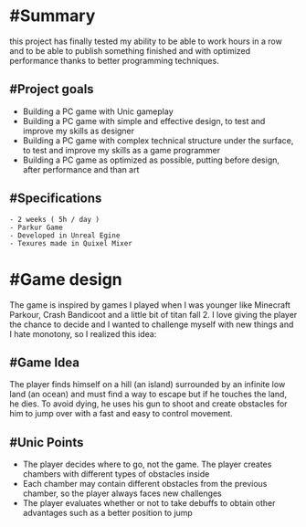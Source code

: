 # #Summary

this project has finally tested my ability to be able to work hours in a row and to be able to publish something finished and with optimized performance thanks to better programming techniques.

## #Project goals

- Building a PC game with Unic gameplay
- Building a PC game with simple and effective design, to test and improve my skills as designer
- Building a PC game with complex technical structure under the surface, to test and improve my skills as a game programmer
- Building a PC game as optimized as possible, putting before design, after performance and than art

## #Specifications

    - 2 weeks ( 5h / day )
    - Parkur Game
    - Developed in Unreal Egine
    - Texures made in Quixel Mixer



# #Game design
The game is inspired by games I played when I was younger like Minecraft Parkour, Crash Bandicoot and a little bit of titan fall 2. 
I love giving the player the chance to decide and I wanted to challenge myself with new things and I hate monotony, so I realized this idea:

## #Game Idea
The player finds himself on a hill (an island) surrounded by an infinite low land (an ocean) and must find a way to escape but if he touches the land, he dies. To avoid dying, he uses his gun to shoot and create obstacles for him to jump over with a fast and easy to control movement.


## #Unic Points

- The player decides where to go, not the game. The player creates chambers with different types of obstacles inside
- Each chamber may contain different obstacles from the previous chamber, so the player always faces new challenges
- The player evaluates whether or not to take debuffs to obtain other advantages such as a better position to jump


